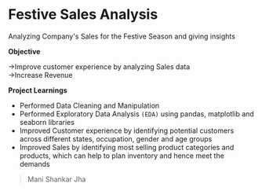# Festive Sales Analysis

Analyzing Company's Sales for the Festive Season and giving insights 

**Objective**

->Improve customer experience by analyzing Sales data \
->Increase Revenue 

**Project Learnings**

- Performed Data Cleaning and Manipulation 
- Performed Exploratory Data Analysis ``(EDA)`` using pandas, matplotlib and seaborn libraries 
- Improved Customer experience by identifying potential customers across different states, occupation, gender and age groups 
- Improved Sales by identifying most selling product categories and products, which can help to plan inventory and hence meet the demands

>Mani Shankar Jha
